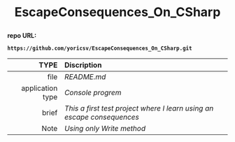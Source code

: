 # <p align = center><b>EscapeConsequences_On_CSharp<b></p>
 
repo URL:
```
https://github.com/yoricsv/EscapeConsequences_On_CSharp.git
```

**TYPE** | **Discription**
---: | :---
file | *README.md*
application type | *Console progrem*
brief | *This a first test project where I learn using an escape consequences*
Note | *Using only Write method*
 
 <!--
 /*
  *****************************************************************************************
  *                                     It's C# Code                                      *
  *****************************************************************************************
*/
// USING CODE BEGIN //
using System;
// USING CODE END //

// OUR NAMESPACE AREA BEGIN //
namespace EscapeConsequences
{
	// CLASS DEFINITIONS BEGIN //
	class MainClass		
	{
		// MAIN FUNCTION BEGIN //
		public static void Main(string[] args)
		{
			// CODE/INSTRUCTIONS BEGIN //
/*
  *****************************************************************************************
  *                                ESCAPE CONSEQUENCES                                    *
  *****************************************************************************************
  *                                                                                       *
  * \r - return cursor to line start                                                      *
  * \n (end line) - go to the pointer on next line (analogue [<< endl] )                  *
  * \t (tabulation) - make an indent between symbols                                      *
  * \b - delete last displayed symbol                                                     *
  * \a - sound signal                                                                     *
  *                                                                                       *
  * \\ - displays a back slash                                                            *
  * \" - displays double quotes                                                           *
  * \' - displays single quote                                                            *
  *                                                                                       *
  *****************************************************************************************
*/
			// FORMATTING OUTPUT IN CONSOLE BY ESCAPE CONSEQUENCES BEGIN //
			Console.WriteLine("\t\t Текст \"В лесу родилась елочка\"   ");
			Console.WriteLine("\t\t (Автор слов Р.Кудашева)          \n");
			Console.WriteLine("\t\t В лесу родилась елочка,            ");
			Console.WriteLine("\t\t В лесу она росла,                  ");
			Console.WriteLine("\t\t Зимой и летом стройная,            ");
			Console.WriteLine("\t\t Зеленая была.                    \n");
			Console.WriteLine("\t\t Метель ей пела песенку :           ");
			Console.WriteLine("\t\t \"Спи, елочка, бай-бай!\"          ");
			Console.WriteLine("\t\t Мороз снежком укутывал :           ");
			Console.WriteLine("\t\t \"Смотри, не замерзай!\"         \n");
			Console.WriteLine("\t\t Трусишка - зайка серенький         ");
			Console.WriteLine("\t\t Под елочкой скакал,                ");
			Console.WriteLine("\t\t Порою волк, сердитый волк,         ");
			Console.WriteLine("\t\t Рысцою пробегал.                 \n");
			Console.WriteLine("\t\t Чу!Снег по лесу частому            ");
			Console.WriteLine("\t\t Под полозом скрипит;               ");
			Console.WriteLine("\t\t Лошадка мохноногая                 ");
			Console.WriteLine("\t\t Торопится, бежит.                \n");
			Console.WriteLine("\t\t Везет лошадка дровенки,            ");
			Console.WriteLine("\t\t А в дровнях - мужичок,             ");
			Console.WriteLine("\t\t Срубил он нашу елочку              ");
			Console.WriteLine("\t\t Под самый корешок.               \n");
			Console.WriteLine("\t\t Теперь она, нарядная,              ");
			Console.WriteLine("\t\t На праздник к нам пришла           ");
			Console.WriteLine("\t\t И много, много радостей            ");
			Console.WriteLine("\t\t Детишкам принесла.                 ");
			// FORMATTING OUTPUT IN CONSOLE BY ESCAPE CONSEQUENCES END //

            // CODE/INSTRUCTIONS END //
        }
	    // MAIN FUNCTION END //
    }
    // CLASS DEFINITIONS END //
}
// OUR NAMESPACE AREA END //
-->
